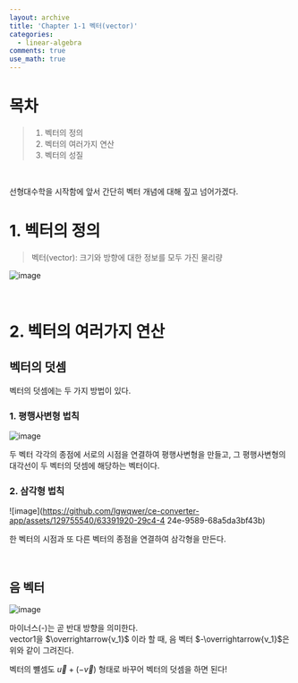 ```yaml
---
layout: archive
title: 'Chapter 1-1 벡터(vector)'
categories:
  - linear-algebra
comments: true
use_math: true
---
```

# 목차
  > 1. 벡터의 정의
  > 2. 벡터의 여러가지 연산
  > 3. 벡터의 성질

<br>

선형대수학을 시작함에 앞서 간단히 벡터 개념에 대해 짚고 넘어가겠다. 

# 1. 벡터의 정의

> 벡터(vector): 크기와 방향에 대한 정보를 모두 가진 물리량

![image](https://github.com/lgwqwer/ce-converter-app/assets/129755540/c1eb16ff-d53b-407c-99c2-92d494b26ff4)

<br>

# 2. 벡터의 여러가지 연산

## 벡터의 덧셈
벡터의 덧셈에는 두 가지 방법이 있다.

### 1. 평행사변형 법칙

![image](https://github.com/lgwqwer/ce-converter-app/assets/129755540/592bae40-c135-4889-bc3f-53a3bfd63cee)

두 벡터 각각의 종점에 서로의 시점을 연결하여 평행사변형을 만들고, 그 평행사변형의 대각선이 두 벡터의 덧셈에 해당하는 벡터이다.

### 2. 삼각형 법칙

![image](https://github.com/lgwqwer/ce-converter-app/assets/129755540/63391920-29c4-4 24e-9589-68a5da3bf43b)

한 벡터의 시점과 또 다른 벡터의 종점을 연결하여
삼각형을 만든다.

<br>

## 음 벡터
![image](https://github.com/lgwqwer/ce-converter-app/assets/129755540/d7bad76b-1dcd-404c-bdc3-fea9ba543e29)

마이너스(-)는 곧 반대 방향을 의미한다.   
vector1을 $\overrightarrow{v_1}$ 이라 할 때, 음 벡터 $-\overrightarrow{v_1}$은 위와 같이 그려진다. 

벡터의 뺼셈도 $\overrightarrow{u} + (-\overrightarrow{v})$ 형태로 바꾸어 벡터의 덧셈을 하면 된다!


